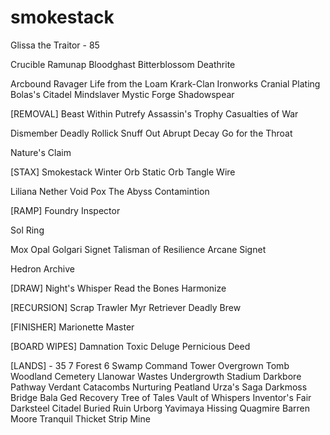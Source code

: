 # smokestack

Glissa the Traitor - 85

Crucible
Ramunap
Bloodghast
Bitterblossom
Deathrite

Arcbound Ravager
Life from the Loam
Krark-Clan Ironworks
Cranial Plating
Bolas's Citadel
Mindslaver
Mystic Forge
Shadowspear

[REMOVAL]
Beast Within
Putrefy
Assassin's Trophy
Casualties of War

Dismember
Deadly Rollick
Snuff Out
Abrupt Decay
Go for the Throat

Nature's Claim

[STAX]
Smokestack
Winter Orb
Static Orb
Tangle Wire

Liliana
Nether Void
Pox
The Abyss
Contamintion

[RAMP]
Foundry Inspector

Sol Ring

Mox Opal
Golgari Signet
Talisman of Resilience
Arcane Signet

Hedron Archive

[DRAW]
Night's Whisper
Read the Bones
Harmonize


[RECURSION]
Scrap Trawler
Myr Retriever
Deadly Brew

[FINISHER]
Marionette Master

[BOARD WIPES]
Damnation
Toxic Deluge
Pernicious Deed



[LANDS] - 35
7 Forest
6 Swamp
Command Tower
Overgrown Tomb
Woodland Cemetery
Llanowar Wastes
Undergrowth Stadium
Darkbore Pathway
Verdant Catacombs
Nurturing Peatland
Urza's Saga
Darkmoss Bridge
Bala Ged Recovery
Tree of Tales
Vault of Whispers
Inventor's Fair
Darksteel Citadel
Buried Ruin
Urborg
Yavimaya
Hissing Quagmire
Barren Moore
Tranquil Thicket
Strip Mine
